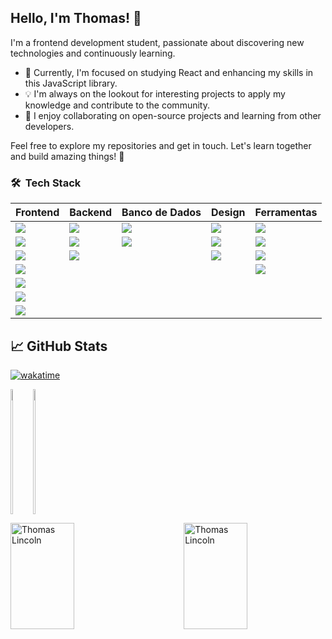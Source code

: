 ## Hello, I'm Thomas! 👋

I'm a frontend development student, passionate about discovering new technologies and continuously learning.

- 🌱 Currently, I'm focused on studying React and enhancing my skills in this JavaScript library.
- 💡 I'm always on the lookout for interesting projects to apply my knowledge and contribute to the community.
- 👯 I enjoy collaborating on open-source projects and learning from other developers.

Feel free to explore my repositories and get in touch. Let's learn together and build amazing things! 🚀


### 🛠 &nbsp;Tech Stack

| Frontend| Backend | Banco de Dados | Design | Ferramentas |
|---------|---------|---------------|--------|------------|
| <a href="https://skillicons.dev"><img src="https://skillicons.dev/icons?i=html" /></a> | <a href="https://skillicons.dev"><img src="https://skillicons.dev/icons?i=nodejs" /></a> | <a href="https://skillicons.dev"><img src="https://skillicons.dev/icons?i=mongodb" /></a> | <a href="https://skillicons.dev"><img src="https://skillicons.dev/icons?i=figma" /></a> | <a href="https://skillicons.dev"><img src="https://skillicons.dev/icons?i=git" /></a> | <a href="https://skillicons.dev"><img src="https://skillicons.dev/icons?i=blender" /></a> |
| <a href="https://skillicons.dev"><img src="https://skillicons.dev/icons?i=javascript" /></a> | <a href="https://skillicons.dev"><img src="https://skillicons.dev/icons?i=sequelize" /></a> | <a href="https://skillicons.dev"><img src="https://skillicons.dev/icons?i=mysql" /></a> | <a href="https://skillicons.dev"><img src="https://skillicons.dev/icons?i=ps" /></a> | <a href="https://skillicons.dev"><img src="https://skillicons.dev/icons?i=github" /></a> | |
|<a href="https://skillicons.dev"><img src="https://skillicons.dev/icons?i=react" /></a> |<a href="https://skillicons.dev"><img src="https://skillicons.dev/icons?i=c" /></a>||<a href="https://skillicons.dev"><img src="https://skillicons.dev/icons?i=blender" /></a>|<a href="https://skillicons.dev"><img src="https://skillicons.dev/icons?i=md" /></a>
|<a href="https://skillicons.dev"><img src="https://skillicons.dev/icons?i=css" /></a> ||||<a href="https://skillicons.dev"><img src="https://skillicons.dev/icons?i=vscode" /></a>
|<a href="https://skillicons.dev"><img src="https://skillicons.dev/icons?i=styledcomponents" /></a> ||||
|<a href="https://skillicons.dev"><img src="https://skillicons.dev/icons?i=redux" /></a> ||||
|<a href="https://skillicons.dev"><img src="https://skillicons.dev/icons?i=bootstrap" /></a> ||||


## &#x1f4c8; GitHub Stats
[![wakatime](https://wakatime.com/badge/user/7969e30e-384b-4ced-9bc4-7c3e66fe7088.svg)](https://wakatime.com/@7969e30e-384b-4ced-9bc4-7c3e66fe7088)

<div style="display: flex;">
    <a href="https://github.com/anuraghazra/github-readme-stats" align="left">
        <img height=200" width="40%"  src="https://github-readme-stats.vercel.app/api?username=ThomasLincoln&show_icons=true&show=reviews&hide=issues&bg_color=30,6a0fa1,e81be5&title_color=fff&text_color=fff" />
    </a>
    <a href="https://github.com/anuraghazra/github-readme-stats" align="right">
        <img height=200 width="40%" src="https://github-readme-stats.vercel.app/api/wakatime?username=7969e30e-384b-4ced-9bc4-7c3e66fe7088&layout=compact" />
    </a>
</div>

<div>
    <p align="left">
        <img height="170" width="45%" align="left" src="https://github-readme-stats.vercel.app/api?username=ThomasLincoln&show_icons=true&show=reviews&hide=issues&bg_color=30,6a0fa1,e81be5&title_color=fff&text_color=fff"  alt="Thomas Lincoln"/>
    </p> 
    <p>
        <img align="right" style="width:45%;height:170px;" width="45%" src="https://github-readme-stats.vercel.app/api/wakatime?username=7969e30e-384b-4ced-9bc4-7c3e66fe7088&layout=compact" alt="Thomas Lincoln" />
    </p>
</div>
